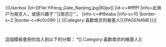 {{Userbox
  |id=[[File:YiFeng_Gate_Nanjing.jpg|80px]]
  |id-c=#ffffff
  |info=此用户为南京人，或感兴趣于'''[[南京]]'''。
  |info-c=#f8eaba
  |info-s=10
  |border-s=2
  |border-c=#c0c090
}} <includeonly>[[Category:喜歡南京的維基人|{{PAGENAME}}]]</includeonly>
<noinclude>
<p style="clear: both; padding-top: 2em">
這個模板會把你加入到以下的分類：
*[[:Category:喜歡南京的維基人]]
</p>
</noinclude>